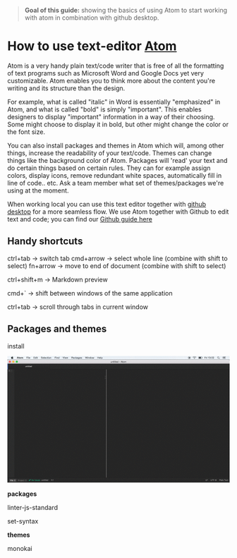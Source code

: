 > **Goal of this guide:** showing the basics of using Atom to start working with atom in combination with github desktop.

# How to use text-editor [Atom](https://atom.io)

Atom is a very handy plain text/code writer that is free of all the formatting of text programs such as Microsoft Word and Google Docs yet very customizable. Atom enables you to think more about the content you're writing and its structure than the design. 

For example, what is called "italic" in Word is essentially "emphasized" in Atom, and what is called "bold" is simply "important". This enables designers to display "important" information in a way of their choosing. Some might choose to display it in bold, but other might change the color or the font size.

You can also install packages and themes in Atom which will, among other things, increase the readability of your text/code. Themes can change things like the background color of Atom. Packages will 'read' your text and do certain things based on certain rules. They can for example assign colors, display icons, remove redundant white spaces, automatically fill in line of code.. etc. Ask a team member what set of themes/packages we're using at the moment.

When working local you can use this text editor together with [github desktop](https://desktop.github.com/) for a more seamless flow. We use Atom together with Github to edit text and code; you can find our [Github guide here](../github-guide/readme.md)


## Handy shortcuts

ctrl+tab -> switch tab cmd+arrow -> select whole line (combine with shift to select)
fn+arrow -> move to end of document (combine with shift to select)

ctrl+shift+m -> Markdown preview

cmd+` -> shift between windows of the same application

ctrl+tab -> scroll through tabs in current window

## Packages and themes

install

![see explanation in gif](../images/atom-install-theme-guide.gif)

**packages**

linter-js-standard

set-syntax

**themes**

monokai
